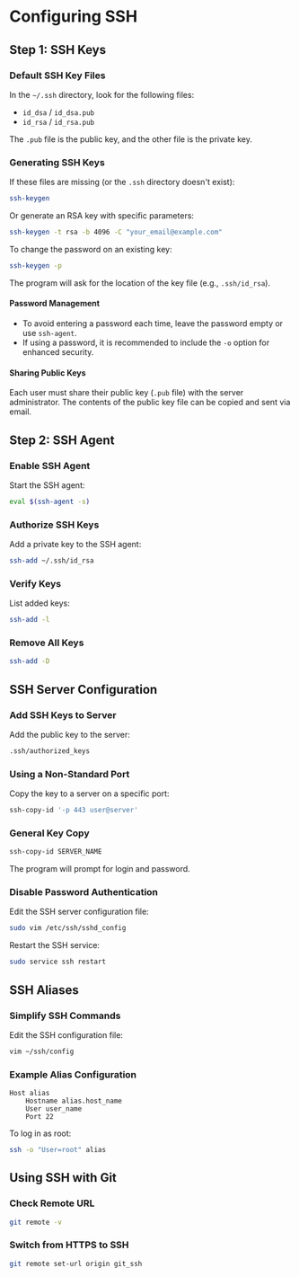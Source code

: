 # Configuring SSH

## Step 1: SSH Keys

### Default SSH Key Files
In the `~/.ssh` directory, look for the following files:
- `id_dsa` / `id_dsa.pub`
- `id_rsa` / `id_rsa.pub`

The `.pub` file is the public key, and the other file is the private key.

### Generating SSH Keys
If these files are missing (or the `.ssh` directory doesn't exist):
```bash
ssh-keygen
```

Or generate an RSA key with specific parameters:
```bash
ssh-keygen -t rsa -b 4096 -C "your_email@example.com"
```

To change the password on an existing key:
```bash
ssh-keygen -p
```
The program will ask for the location of the key file (e.g., `.ssh/id_rsa`).

#### Password Management
- To avoid entering a password each time, leave the password empty or use `ssh-agent`.
- If using a password, it is recommended to include the `-o` option for enhanced security.

#### Sharing Public Keys
Each user must share their public key (`.pub` file) with the server administrator. The contents of the public key file can be copied and sent via email.


## Step 2: SSH Agent

### Enable SSH Agent
Start the SSH agent:
```bash
eval $(ssh-agent -s)
```

### Authorize SSH Keys
Add a private key to the SSH agent:
```bash
ssh-add ~/.ssh/id_rsa
```

### Verify Keys
List added keys:
```bash
ssh-add -l
```

### Remove All Keys
```bash
ssh-add -D
```

## SSH Server Configuration

### Add SSH Keys to Server
Add the public key to the server:
```bash
.ssh/authorized_keys
```

### Using a Non-Standard Port
Copy the key to a server on a specific port:
```bash
ssh-copy-id '-p 443 user@server'
```

### General Key Copy
```bash
ssh-copy-id SERVER_NAME
```
The program will prompt for login and password.

### Disable Password Authentication
Edit the SSH server configuration file:
```bash
sudo vim /etc/ssh/sshd_config
```
Restart the SSH service:
```bash
sudo service ssh restart
```

## SSH Aliases

### Simplify SSH Commands
Edit the SSH configuration file:
```bash
vim ~/ssh/config
```

### Example Alias Configuration
```plaintext
Host alias
    Hostname alias.host_name
    User user_name
    Port 22
```

To log in as root:
```bash
ssh -o "User=root" alias
```

## Using SSH with Git

### Check Remote URL
```bash
git remote -v
```

### Switch from HTTPS to SSH
```bash
git remote set-url origin git_ssh
```